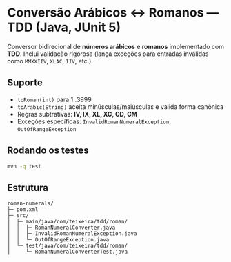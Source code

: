 # Conversão Arábicos ↔ Romanos — TDD (Java, JUnit 5)

Conversor bidirecional de **números arábicos** e **romanos** implementado com **TDD**.
Inclui validação rigorosa (lança exceções para entradas inválidas como `MMXXIIV`, `XLAC`, `IIV`, etc.).

## Suporte
- `toRoman(int)` para 1..3999
- `toArabic(String)` aceita minúsculas/maiúsculas e valida forma canônica
- Regras subtrativas: **IV, IX, XL, XC, CD, CM**
- Exceções específicas: `InvalidRomanNumeralException`, `OutOfRangeException`

## Rodando os testes
```bash
mvn -q test
```

## Estrutura
```
roman-numerals/
├─ pom.xml
├─ src/
│  ├─ main/java/com/teixeira/tdd/roman/
│  │  ├─ RomanNumeralConverter.java
│  │  ├─ InvalidRomanNumeralException.java
│  │  └─ OutOfRangeException.java
│  └─ test/java/com/teixeira/tdd/roman/
│     └─ RomanNumeralConverterTest.java
```
